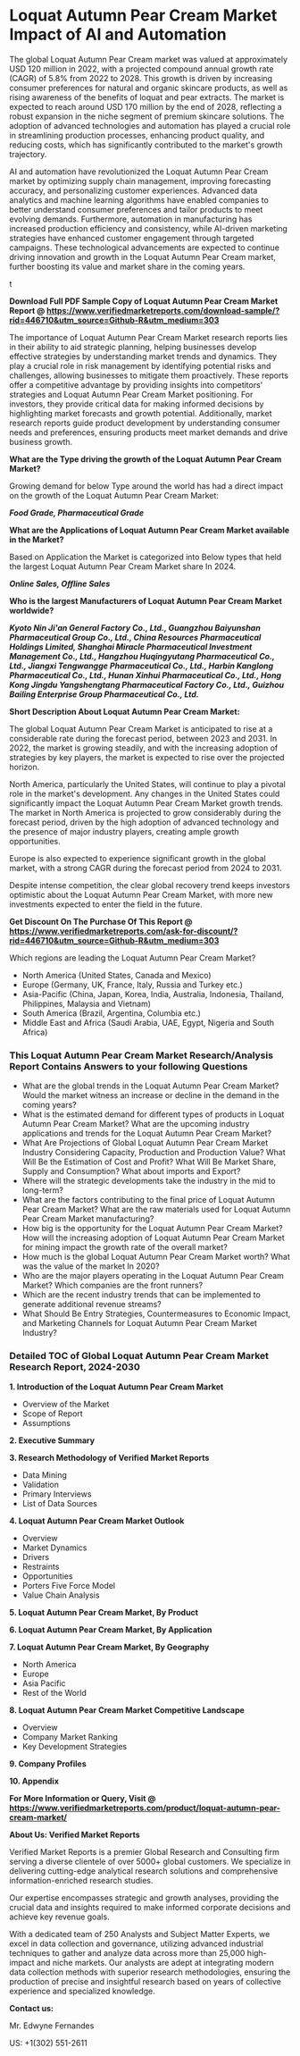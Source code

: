 <meta name="title" content="Global Loquat Autumn Pear Cream Market Impact of AI and Automation"><meta name="description" content="The global Loquat Autumn Pear Cream market was valued at approximately USD 120 million in 2022, with a projected compound annual growth rate (CAGR) of 5.8% from 2022 t"><meta name="title" content="Loquat Autumn Pear Cream Market Size, Share, Scope, Trends, Growth, Opportunities, Analysis, Forecast"><h1>Loquat Autumn Pear Cream Market Impact of AI and Automation</h1><p>The global Loquat Autumn Pear Cream market was valued at approximately USD 120 million in 2022, with a projected compound annual growth rate (CAGR) of 5.8% from 2022 to 2028. This growth is driven by increasing consumer preferences for natural and organic skincare products, as well as rising awareness of the benefits of loquat and pear extracts. The market is expected to reach around USD 170 million by the end of 2028, reflecting a robust expansion in the niche segment of premium skincare solutions. The adoption of advanced technologies and automation has played a crucial role in streamlining production processes, enhancing product quality, and reducing costs, which has significantly contributed to the market's growth trajectory.</p><p>AI and automation have revolutionized the Loquat Autumn Pear Cream market by optimizing supply chain management, improving forecasting accuracy, and personalizing customer experiences. Advanced data analytics and machine learning algorithms have enabled companies to better understand consumer preferences and tailor products to meet evolving demands. Furthermore, automation in manufacturing has increased production efficiency and consistency, while AI-driven marketing strategies have enhanced customer engagement through targeted campaigns. These technological advancements are expected to continue driving innovation and growth in the Loquat Autumn Pear Cream market, further boosting its value and market share in the coming years.</p>t</p><p id="" class=""><strong>Download Full PDF Sample Copy of Loquat Autumn Pear Cream Market Report @ <a href="https://www.verifiedmarketreports.com/download-sample/?rid=446710&utm_source=Github-R&utm_medium=303" target="_blank">https://www.verifiedmarketreports.com/download-sample/?rid=446710&utm_source=Github-R&utm_medium=303</a></strong></p><p>The importance of&nbsp;Loquat Autumn Pear Cream Market research reports lies in their ability to aid strategic planning, helping businesses develop effective strategies by understanding market trends and dynamics. They play a crucial role in risk management by identifying potential risks and challenges, allowing businesses to mitigate them proactively. These reports offer a competitive advantage by providing insights into competitors' strategies and Loquat Autumn Pear Cream Market positioning. For investors, they provide critical data for making informed decisions by highlighting market forecasts and growth potential. Additionally, market research reports guide product development by understanding consumer needs and preferences, ensuring products meet market demands and drive business growth.</p><p><strong>What are the&nbsp;Type driving the growth of the Loquat Autumn Pear Cream Market?</strong></p><p id="" class="">Growing demand for below Type around the world has had a direct impact on the growth of the Loquat Autumn Pear Cream Market:</p><em><strong>Food Grade, Pharmaceutical Grade</strong></em></p><strong>What are the&nbsp;Applications&nbsp;of Loquat Autumn Pear Cream Market available in the Market?</strong></p><p id="" class="">Based on Application the Market is categorized into Below types that held the largest Loquat Autumn Pear Cream Market share In 2024.</p><em><strong>Online Sales, Offline Sales</strong></em></p><strong>Who is the largest Manufacturers of Loquat Autumn Pear Cream Market worldwide?</strong></p><p><em><strong>Kyoto Nin Ji'an General Factory Co., Ltd., Guangzhou Baiyunshan Pharmaceutical Group Co., Ltd., China Resources Pharmaceutical Holdings Limited, Shanghai Miracle Pharmaceutical Investment Management Co., Ltd., Hangzhou Huqingyutang Pharmaceutical Co., Ltd., Jiangxi Tengwangge Pharmaceutical Co., Ltd., Harbin Kanglong Pharmaceutical Co., Ltd., Hunan Xinhui Pharmaceutical Co., Ltd., Hong Kong Jingdu Yangshengtang Pharmaceutical Factory Co., Ltd., Guizhou Bailing Enterprise Group Pharmaceutical Co., Ltd.</strong></em></p><p id="" class=""><strong>Short Description About Loquat Autumn Pear Cream Market:</strong></p><p>The global Loquat Autumn Pear Cream Market is anticipated to rise at a considerable rate during the forecast period, between 2023 and 2031. In 2022, the market is growing steadily, and with the increasing adoption of strategies by key players, the market is expected to rise over the projected horizon.</p><p>North America, particularly the United States, will continue to play a pivotal role in the market's development. Any changes in the United States could significantly impact the Loquat Autumn Pear Cream Market growth trends. The market in North America is projected to grow considerably during the forecast period, driven by the high adoption of advanced technology and the presence of major industry players, creating ample growth opportunities.</p><p>Europe is also expected to experience significant growth in the global market, with a strong CAGR during the forecast period from 2024 to 2031.</p><p>Despite intense competition, the clear global recovery trend keeps investors optimistic about the Loquat Autumn Pear Cream Market, with more new investments expected to enter the field in the future.</p><p id="" class=""><strong>Get Discount On The Purchase Of This Report @ <a href="https://www.verifiedmarketreports.com/ask-for-discount/?rid=446710&utm_source=Github-R&utm_medium=303" target="_blank">https://www.verifiedmarketreports.com/ask-for-discount/?rid=446710&utm_source=Github-R&utm_medium=303</a></strong></p>Which regions are leading the Loquat Autumn Pear Cream Market?</p><ul><li>North America (United States, Canada and Mexico)</li><li>Europe (Germany, UK, France, Italy, Russia and Turkey etc.)</li><li>Asia-Pacific (China, Japan, Korea, India, Australia, Indonesia, Thailand, Philippines, Malaysia and Vietnam)</li><li>South America (Brazil, Argentina, Columbia etc.)</li><li>Middle East and Africa (Saudi Arabia, UAE, Egypt, Nigeria and South Africa)</li></ul><h3 id="" class="">This Loquat Autumn Pear Cream Market Research/Analysis Report Contains Answers to your following Questions</h3><ul><li>What are the global trends in the Loquat Autumn Pear Cream Market? Would the market witness an increase or decline in the demand in the coming years?</li><li>What is the estimated demand for different types of products in Loquat Autumn Pear Cream Market? What are the upcoming industry applications and trends for the Loquat Autumn Pear Cream Market?</li><li>What Are Projections of Global Loquat Autumn Pear Cream Market Industry Considering Capacity, Production and Production Value? What Will Be the Estimation of Cost and Profit? What Will Be Market Share, Supply and Consumption? What about imports and Export?</li><li>Where will the strategic developments take the industry in the mid to long-term?</li><li>What are the factors contributing to the final price of Loquat Autumn Pear Cream Market? What are the raw materials used for Loquat Autumn Pear Cream Market manufacturing?</li><li>How big is the opportunity for the Loquat Autumn Pear Cream Market? How will the increasing adoption of Loquat Autumn Pear Cream Market for mining impact the growth rate of the overall market?</li><li>How much is the global Loquat Autumn Pear Cream Market worth? What was the value of the market In 2020?</li><li>Who are the major players operating in the Loquat Autumn Pear Cream Market? Which companies are the front runners?</li><li>Which are the recent industry trends that can be implemented to generate additional revenue streams?</li><li>What Should Be Entry Strategies, Countermeasures to Economic Impact, and Marketing Channels for Loquat Autumn Pear Cream Market Industry?</li></ul><h3 id="" class="">Detailed TOC of Global Loquat Autumn Pear Cream Market Research Report, 2024-2030</h3><p id="" class=""><strong>1. Introduction of the Loquat Autumn Pear Cream Market</strong></p><ul><li>Overview of the Market</li><li>Scope of Report</li><li>Assumptions</li></ul><p id="" class=""><strong>2. Executive Summary</strong></p><p id="" class=""><strong>3. Research Methodology of Verified Market Reports</strong></p><ul><li>Data Mining</li><li>Validation</li><li>Primary Interviews</li><li>List of Data Sources</li></ul><p id="" class=""><strong>4. Loquat Autumn Pear Cream Market Outlook</strong></p><ul><li>Overview</li><li>Market Dynamics</li><li>Drivers</li><li>Restraints</li><li>Opportunities</li><li>Porters Five Force Model</li><li>Value Chain Analysis</li></ul><p id="" class=""><strong>5. Loquat Autumn Pear Cream Market, By Product</strong></p><p id="" class=""><strong>6. Loquat Autumn Pear Cream Market, By Application</strong></p><p id="" class=""><strong>7. Loquat Autumn Pear Cream Market, By Geography</strong></p><ul><li>North America</li><li>Europe</li><li>Asia Pacific</li><li>Rest of the World</li></ul><p id="" class=""><strong>8. Loquat Autumn Pear Cream Market Competitive Landscape</strong></p><ul><li>Overview</li><li>Company Market Ranking</li><li>Key Development Strategies</li></ul><p id="" class=""><strong>9. Company Profiles</strong></p><p id="" class=""><strong>10. Appendix</strong></p><p id="" class=""><strong>For More Information or Query, Visit @ <a href="https://www.verifiedmarketreports.com/product/loquat-autumn-pear-cream-market/" target="_blank">https://www.verifiedmarketreports.com/product/loquat-autumn-pear-cream-market/</a></strong></p><p id="" class=""><strong>About Us: Verified Market Reports</strong></p><p id="" class="">Verified Market Reports is a premier Global Research and Consulting firm serving a diverse clientele of over 5000+ global customers. We specialize in delivering cutting-edge analytical research solutions and comprehensive information-enriched research studies.</p><p id="" class="">Our expertise encompasses strategic and growth analyses, providing the crucial data and insights required to make informed corporate decisions and achieve key revenue goals.</p><p id="" class="">With a dedicated team of 250 Analysts and Subject Matter Experts, we excel in data collection and governance, utilizing advanced industrial techniques to gather and analyze data across more than 25,000 high-impact and niche markets. Our analysts are adept at integrating modern data collection methods with superior research methodologies, ensuring the production of precise and insightful research based on years of collective experience and specialized knowledge.</p><p id="" class=""><strong>Contact us:</strong></p><p id="" class="">Mr. Edwyne Fernandes</p><p id="" class="">US: +1(302) 551-2611</p>
